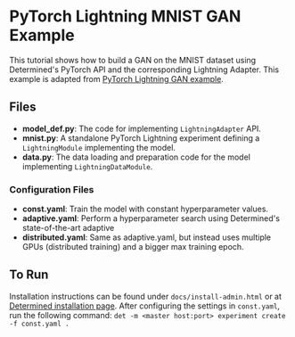 # PyTorch Lightning MNIST GAN Example

This tutorial shows how to build a GAN on the MNIST dataset using
Determined's PyTorch API and the corresponding Lightning Adapter.
This example is adapted from [PyTorch Lightning GAN
example](https://github.com/PyTorchLightning/pytorch-lightning/blob/master/pl_examples/domain_templates/generative_adversarial_net.py).

## Files
* **model_def.py**: The code for implementing `LightningAdapter` API.
* **mnist.py**: A standalone PyTorch Lightning experiment defining a `LightningModule` implementing the model.
* **data.py**: The data loading and preparation code for the model implementing `LightningDataModule`.


### Configuration Files
* **const.yaml**: Train the model with constant hyperparameter values.
* **adaptive.yaml**: Perform a hyperparameter search using Determined's state-of-the-art adaptive
* **distributed.yaml**: Same as adaptive.yaml, but instead uses multiple GPUs (distributed training)
and a bigger max training epoch.

## To Run
Installation instructions can be found under `docs/install-admin.html` or at [Determined installation page](https://docs.determined.ai/latest/index.html).
After configuring the settings in `const.yaml`, run the following command: `det -m <master host:port> experiment create -f const.yaml . `
